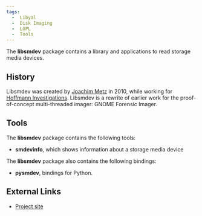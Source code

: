 ```yaml
---
tags:
  -  Libyal
  -  Disk Imaging
  -  LGPL
  -  Tools
---
```

The **libsmdev** package contains a library and applications to read
storage media devices.

## History

Libsmdev was created by [Joachim Metz](joachim_metz.md) in 2010,
while working for [Hoffmann Investigations](http://en.hoffmannbv.nl/).
Libsmdev is a rewrite of earlier work for the proof-of-concept
multi-threaded imager: GNOME Forensic Imager.

## Tools

The **libsmdev** package contains the following tools:

- **smdevinfo**, which shows information about a storage media device

The **libsmdev** package also contains the following bindings:

- **pysmdev**, bindings for Python.

## External Links

- [Project site](https://github.com/libyal/libsmdev/)

